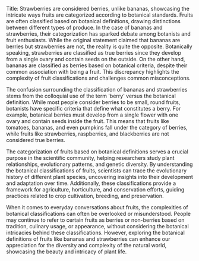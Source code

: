 Title: Strawberries are considered berries, unlike bananas, showcasing the intricate ways fruits are categorized according to botanical standards.
Fruits are often classified based on botanical definitions, drawing distinctions between different types of produce. In the case of bananas and strawberries, their categorization has sparked debate among botanists and fruit enthusiasts. While the original statement claimed that bananas are berries but strawberries are not, the reality is quite the opposite. Botanically speaking, strawberries are classified as true berries since they develop from a single ovary and contain seeds on the outside. On the other hand, bananas are classified as berries based on botanical criteria, despite their common association with being a fruit. This discrepancy highlights the complexity of fruit classifications and challenges common misconceptions.

The confusion surrounding the classification of bananas and strawberries stems from the colloquial use of the term 'berry' versus the botanical definition. While most people consider berries to be small, round fruits, botanists have specific criteria that define what constitutes a berry. For example, botanical berries must develop from a single flower with one ovary and contain seeds inside the fruit. This means that fruits like tomatoes, bananas, and even pumpkins fall under the category of berries, while fruits like strawberries, raspberries, and blackberries are not considered true berries.

The categorization of fruits based on botanical definitions serves a crucial purpose in the scientific community, helping researchers study plant relationships, evolutionary patterns, and genetic diversity. By understanding the botanical classifications of fruits, scientists can trace the evolutionary history of different plant species, uncovering insights into their development and adaptation over time. Additionally, these classifications provide a framework for agriculture, horticulture, and conservation efforts, guiding practices related to crop cultivation, breeding, and preservation.

When it comes to everyday conversations about fruits, the complexities of botanical classifications can often be overlooked or misunderstood. People may continue to refer to certain fruits as berries or non-berries based on tradition, culinary usage, or appearance, without considering the botanical intricacies behind these classifications. However, exploring the botanical definitions of fruits like bananas and strawberries can enhance our appreciation for the diversity and complexity of the natural world, showcasing the beauty and intricacy of plant life.